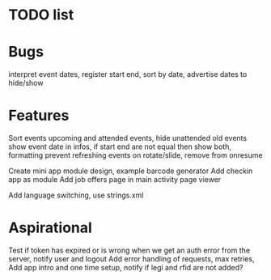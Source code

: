 TODO list
=========
Bugs
====
interpret event dates, register start end, sort by date, advertise dates to hide/show

Features
========
Sort events upcoming and attended events, hide unattended old events
show event date in infos, if start end are not equal then show both, formatting
prevent refreshing events on rotate/slide, remove from onresume

Create mini app module design, example barcode generator
Add checkin app as module
Add job offers page in main activity page viewer

Add language switching, use strings.xml

Aspirational
===========
Test if token has expired or is wrong when we get an auth error from the server, notify user and logout
Add error handling of requests, max retries,
Add app intro and one time setup, notify if legi and rfid are not added?